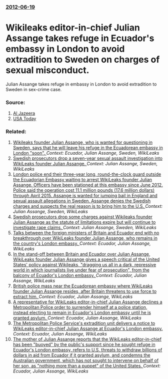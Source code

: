### [2012-06-19](/news/2012/06/19/index.md)

# Wikileaks editor-in-chief Julian Assange takes refuge in Ecuador's embassy in London to avoid extradition to Sweden on charges of sexual misconduct. 

Julian Assange takes refuge in embassy in London to avoid extradition to Sweden in sex-crime case.


### Source:

1. [Al Jazeera](http://www.aljazeera.com/news/europe/2012/06/2012619185035488464.html)
2. [USA Today](http://content.usatoday.com/communities/ondeadline/post/2012/06/ap-julian-assange-seeks-asylum-in-ecuador-embassy/1#.T-DkOLV5GSo)

### Related:

1. [Wikileaks founder Julian Assange, who is wanted for questioning in Sweden, says that he will leave his refuge in the Ecuadorean embassy in London "soon". ](/news/2014/08/18/wikileaks-founder-julian-assange-who-is-wanted-for-questioning-in-sweden-says-that-he-will-leave-his-refuge-in-the-ecuadorean-embassy-in-l.md) _Context: Ecuador, Julian Assange, Sweden, WikiLeaks_
2. [Swedish prosecutors drop a seven-year sexual assault investigation into WikiLeaks founder Julian Assange. ](/news/2017/05/19/swedish-prosecutors-drop-a-seven-year-sexual-assault-investigation-into-wikileaks-founder-julian-assange.md) _Context: Julian Assange, Sweden, WikiLeaks_
3. [London police end their three-year long, round-the-clock guard outside the Ecuadorian Embassy waiting to arrest WikiLeaks founder Julian Assange. Officers have been stationed at this embassy since June 2012. Police said the operation cost 11.1 million pounds (17.6 million dollars) through April 2015. Assange is wanted for jumping bail in England and sexual assault allegations in Sweden. Assange denies the Swedish charges and suspects the real reason is to bring him to the U.S. ](/news/2015/10/12/london-police-end-their-three-year-long-round-the-clock-guard-outside-the-ecuadorian-embassy-waiting-to-arrest-wikileaks-founder-julian-ass.md) _Context: Julian Assange, Sweden, WikiLeaks_
4. [Swedish prosecutors drop some charges against Wikileaks founder Julian Assange as the statute of limitations expire but will continue to investigate rape claims. ](/news/2015/08/13/swedish-prosecutors-drop-some-charges-against-wikileaks-founder-julian-assange-as-the-statute-of-limitations-expire-but-will-continue-to-inv.md) _Context: Julian Assange, Sweden, WikiLeaks_
5. [Talks between the foreign ministers of Britain and Ecuador end with no breakthrough over WikiLeaks founder Julian Assange, who remains in the country's London embassy. ](/news/2013/06/17/talks-between-the-foreign-ministers-of-britain-and-ecuador-end-with-no-breakthrough-over-wikileaks-founder-julian-assange-who-remains-in-th.md) _Context: Ecuador, Julian Assange, WikiLeaks_
6. [In the stand-off between Britain and Ecuador over Julian Assange, WikiLeaks founder Julian Assange gives a speech critical of the United States' policy against Wikileaks, "dragging us all in a dark, repressive world in which journalists live under fear of prosecution", from the balcony of Ecuador's London embassy. ](/news/2012/08/19/in-the-stand-off-between-britain-and-ecuador-over-julian-assange-wikileaks-founder-julian-assange-gives-a-speech-critical-of-the-united-sta.md) _Context: Ecuador, Julian Assange, WikiLeaks_
7. [British police mass near the Ecuadorean embassy where WikiLeaks founder Julian Assange resides, after Britain threatens to use force to extract him. ](/news/2012/08/16/british-police-mass-near-the-ecuadorean-embassy-where-wikileaks-founder-julian-assange-resides-after-britain-threatens-to-use-force-to-extr.md) _Context: Ecuador, Julian Assange, WikiLeaks_
8. [A representative for WikiLeaks editor-in-chief Julian Assange declines a Metropolitan Police order to surrender himself at a police station, instead electing to remain in Ecuador's London embassy until he is granted asylum. ](/news/2012/06/29/a-representative-for-wikileaks-editor-in-chief-julian-assange-declines-a-metropolitan-police-order-to-surrender-himself-at-a-police-station.md) _Context: Ecuador, Julian Assange, WikiLeaks_
9. [The Metropolitan Police Service's extradition unit delivers a notice to WikiLeaks editor-in-chief Julian Assange at Ecuador's London embassy. ](/news/2012/06/28/the-metropolitan-police-service-s-extradition-unit-delivers-a-notice-to-wikileaks-editor-in-chief-julian-assange-at-ecuador-s-london-embassy.md) _Context: Ecuador, Julian Assange, WikiLeaks_
10. [The mother of Julian Assange reports that the WikiLeaks editor-in-chief has been "buoyed" by the public's support since he sought refuge in Ecuador's London embassy, refers to U.S. threats to withdraw billions of dollars in aid from Ecuador if it granted asylum, and condemns the Australian government, which has not sought to intervene on behalf of her son, as "nothing more than a puppet" of the United States. ](/news/2012/06/25/the-mother-of-julian-assange-reports-that-the-wikileaks-editor-in-chief-has-been-buoyed-by-the-public-s-support-since-he-sought-refuge-in.md) _Context: Ecuador, Julian Assange, WikiLeaks_
